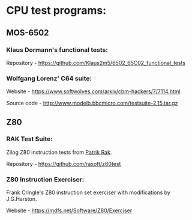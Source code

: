 # CPU test programs:

## MOS-6502

### Klaus Dormann's functional tests:

Repository - https://github.com/Klaus2m5/6502_65C02_functional_tests

### Wolfgang Lorenz' C64 suite:

Website - https://www.softwolves.com/arkiv/cbm-hackers/7/7114.html

Source code - http://www.modelb.bbcmicro.com/testsuite-2.15.tar.gz


## Z80

### RAK Test Suite:

Zilog Z80 instruction tests from [Patrik Rak](https://github.com/raxoft).

Repository - https://github.com/raxoft/z80test

### Z80 Instruction Exerciser:

Frank Cringle's Z80 instruction set exerciser with modifications by J.G.Harston.

Website - https://mdfs.net/Software/Z80/Exerciser

